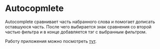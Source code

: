 # Autocopmlete

Autocomplete сравнивает часть набранного слова и помогает дописать оставшуюся часть.
После чего выбирается знак сравнения со второй частью фильтра и в конце добавляется тэг с выбранным фильтром.

Работу приложения можно посмотреть <a href="https://korneevnm.github.io/autocopmlete/" target="_blank">тут</a>.
